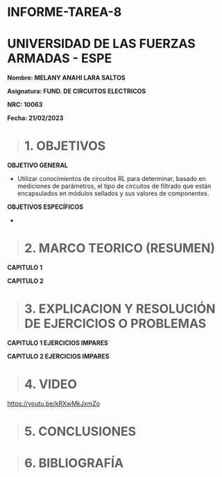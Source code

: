 # INFORME-TAREA-8

# UNIVERSIDAD DE LAS FUERZAS ARMADAS - ESPE
**Nombre: MELANY ANAHI LARA SALTOS**

**Asignatura: FUND. DE CIRCUITOS ELECTRICOS**

**NRC: 10063** 

**Fecha: 21/02/2023**

># 1. OBJETIVOS 
**OBJETIVO GENERAL**

* Utilizar conocimientos de circuitos RL para determinar, basado en mediciones de parámetros, el tipo de circuitos de filtrado 
que están encapsulados en módulos sellados y sus valores de componentes. 

**OBJETIVOS ESPECÍFICOS**

* 

># 2. MARCO TEORICO (RESUMEN)

**CAPITULO 1**

**CAPITULO 2**

># 3. EXPLICACION Y RESOLUCIÓN DE EJERCICIOS O PROBLEMAS

**CAPITULO 1 EJERCICIOS IMPARES**

**CAPITULO 2 EJERCICIOS IMPARES** 


># 4. VIDEO

https://youtu.be/kRXwMkJxmZo

># 5. CONCLUSIONES

># 6. BIBLIOGRAFÍA








